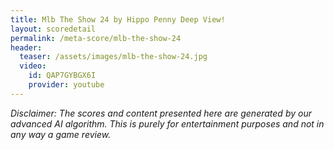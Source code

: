 ```yaml
---
title: Mlb The Show 24 by Hippo Penny Deep View!
layout: scoredetail
permalink: /meta-score/mlb-the-show-24
header:
  teaser: /assets/images/mlb-the-show-24.jpg
  video:
    id: QAP7GYBGX6I
    provider: youtube
---
```

*Disclaimer: The scores and content presented here are generated by our advanced AI algorithm. This is purely for entertainment purposes and not in any way a game review.*
